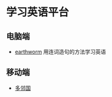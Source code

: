 # 学习英语平台

## 电脑端

- [earthworm](https://earthworm.cuixueshe.com) 用连词造句的方法学习英语

## 移动端

- [多邻国](https://apps.apple.com/cn/app/%E5%A4%9A%E9%82%BB%E5%9B%BDduolingo%E8%8B%B1%E8%AF%AD%E6%97%A5%E8%AF%AD%E6%B3%95%E8%AF%AD/id570060128)
